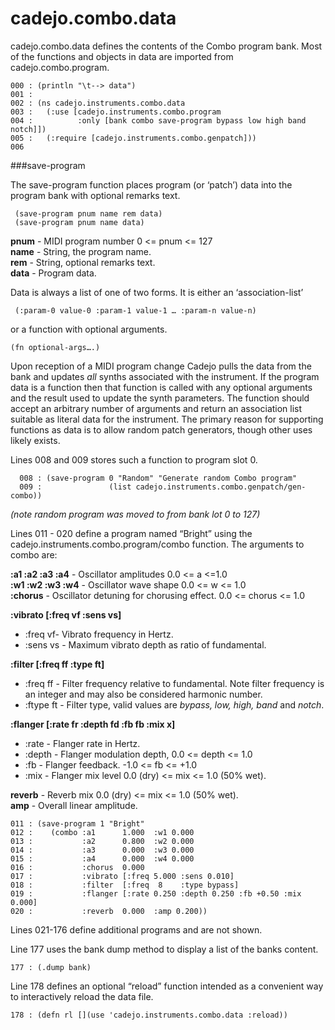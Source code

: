 cadejo.combo.data
=================

cadejo.combo.data defines the contents of the Combo program bank. Most of
the functions and objects in data are imported from cadejo.combo.program.

    000 : (println "\t--> data")
    001 : 
    002 : (ns cadejo.instruments.combo.data
    003 :   (:use [cadejo.instruments.combo.program 
    004 :          :only [bank combo save-program bypass low high band notch]])
    005 :   (:require [cadejo.instruments.combo.genpatch]))
    006   

###save-program  

The save-program function places program (or ‘patch’) data into the program
bank with optional remarks text.

     (save-program pnum name rem data)
     (save-program pnum name data)  

__pnum__ - MIDI program number 0 <= pnum <= 127  
__name__ - String, the program name.  
__rem__ - String, optional remarks text.  
__data__ - Program data.  

Data is always a list of one of two forms. It is either an ‘association-list’  

     (:param-0 value-0 :param-1 value-1 … :param-n value-n)  

or a function with optional arguments. 

    (fn optional-args….)  

Upon reception of a MIDI program change Cadejo pulls the data from the bank
and updates *all* synths associated with the instrument. If the program
data is a function then that function is called with any optional arguments
and the result used to update the synth parameters. The function should
accept an arbitrary number of arguments and return an association list
suitable as literal data for the instrument. The primary reason for
supporting functions as data is to allow random patch generators, though
other uses likely exists.

Lines 008 and 009 stores such a function to program slot 0.  
  
      008 : (save-program 0 "Random" "Generate random Combo program"  
      009 :               (list cadejo.instruments.combo.genpatch/gen-combo))  

*(note random program was moved to from bank lot 0 to 127)*  
  

Lines 011 - 020 define a program named “Bright” using the
cadejo.instruments.combo.program/combo function. The arguments to combo
are:

__:a1 :a2 :a3 :a4__ - Oscillator amplitudes 0.0 <= a <=1.0   
__:w1 :w2 :w3 :w4__ - Oscillator wave shape 0.0 <= w <= 1.0  
__:chorus__ - Oscillator detuning for chorusing effect. 0.0 <= chorus <= 1.0

__:vibrato [:freq vf :sens vs]__  
* :freq vf- Vibrato frequency in Hertz.  
* :sens vs - Maximum vibrato depth as ratio of fundamental.  

__:filter [:freq ff :type ft]__    
* :freq ff - Filter frequency relative to fundamental. Note filter frequency 
  is an integer and may also be considered harmonic number.  
* :ftype ft - Filter type, valid values are *bypass, low, high, band* and *notch*.  

__:flanger [:rate fr :depth fd :fb fb :mix x]__  
* :rate - Flanger rate in Hertz.  
* :depth - Flanger modulation depth, 0.0 <= depth <= 1.0  
* :fb - Flanger feedback. -1.0 <= fb <= +1.0  
* :mix - Flanger mix level 0.0 (dry) <= mix <= 1.0 (50% wet).  

__reverb__ - Reverb  mix 0.0 (dry) <= mix <= 1.0 (50% wet).  
__amp__ - Overall linear amplitude.  

	011 : (save-program 1 "Bright"
	012 :    (combo :a1      1.000  :w1 0.000
	013 :           :a2      0.800  :w2 0.000
	014 :           :a3      0.000  :w3 0.000
	015 :           :a4      0.000  :w4 0.000
	016 :           :chorus  0.000
	017 :           :vibrato [:freq 5.000 :sens 0.010]
	018 :           :filter  [:freq  8    :type bypass]
	019 :           :flanger [:rate 0.250 :depth 0.250 :fb +0.50 :mix 0.000]
	020 :           :reverb  0.000  :amp 0.200))  

Lines 021-176 define additional programs and are not shown.  

Line 177 uses the bank dump method to display a list of the banks content.  

    177 : (.dump bank)  

Line 178 defines an optional “reload” function intended as a convenient way
to interactively reload the data file.

    178 : (defn rl [](use 'cadejo.instruments.combo.data :reload))

